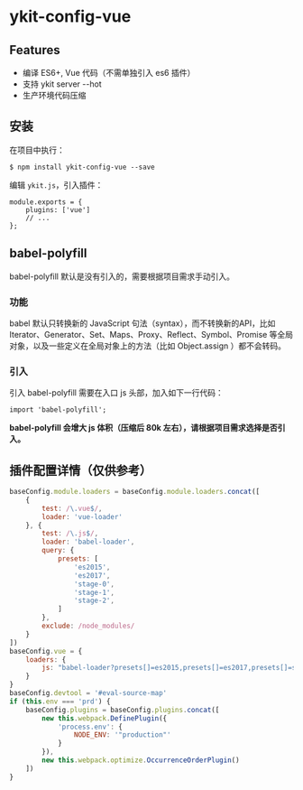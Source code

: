 # ykit-config-vue

## Features

- 编译 ES6+, Vue 代码（不需单独引入 es6 插件）
- 支持 ykit server --hot
- 生产环境代码压缩

## 安装

在项目中执行：

```
$ npm install ykit-config-vue --save
```

编辑 `ykit.js`，引入插件：

```
module.exports = {
    plugins: ['vue']
    // ...
};
```

## babel-polyfill

babel-polyfill 默认是没有引入的，需要根据项目需求手动引入。

### 功能

babel 默认只转换新的 JavaScript 句法（syntax），而不转换新的API，比如 Iterator、Generator、Set、Maps、Proxy、Reflect、Symbol、Promise 等全局对象，以及一些定义在全局对象上的方法（比如 Object.assign ）都不会转码。

### 引入

引入 babel-polyfill 需要在入口 js 头部，加入如下一行代码：

```javasciprt
import 'babel-polyfill';
```

<b class="ykit-tip">
babel-polyfill 会增大 js 体积（压缩后 80k 左右），请根据项目需求选择是否引入。
</b>

## 插件配置详情（仅供参考）

```javascript
baseConfig.module.loaders = baseConfig.module.loaders.concat([
    {
        test: /\.vue$/,
        loader: 'vue-loader'
    }, {
        test: /\.js$/,
        loader: 'babel-loader',
        query: {
            presets: [
                'es2015',
                'es2017',
                'stage-0',
                'stage-1',
                'stage-2',
            ]
        },
        exclude: /node_modules/
    }
])
baseConfig.vue = {
    loaders: {
        js: "babel-loader?presets[]=es2015,presets[]=es2017,presets[]=stage-0,presets[]=stage-1,presets[]=stage-2"
    }
}
baseConfig.devtool = '#eval-source-map'
if (this.env === 'prd') {
    baseConfig.plugins = baseConfig.plugins.concat([
        new this.webpack.DefinePlugin({
            'process.env': {
                NODE_ENV: '"production"'
            }
        }),
        new this.webpack.optimize.OccurrenceOrderPlugin()
    ])
}
```
